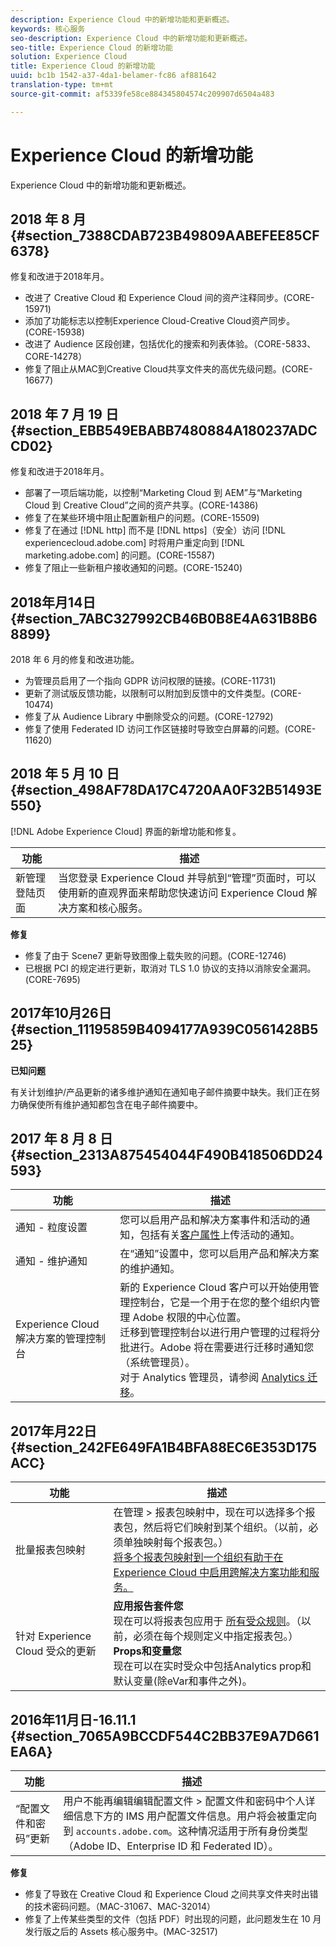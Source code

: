 ```yaml
---
description: Experience Cloud 中的新增功能和更新概述。
keywords: 核心服务
seo-description: Experience Cloud 中的新增功能和更新概述。
seo-title: Experience Cloud 的新增功能
solution: Experience Cloud
title: Experience Cloud 的新增功能
uuid: bc1b 1542-a37-4da1-belamer-fc86 af881642
translation-type: tm+mt
source-git-commit: af5339fe58ce884345804574c209907d6504a483

---
```



# Experience Cloud 的新增功能

Experience Cloud 中的新增功能和更新概述。

## 2018 年 8 月 {#section_7388CDAB723B49809AABEFEE85CF6378}

修复和改进于2018年月。

* 改进了 Creative Cloud 和 Experience Cloud 间的资产注释同步。(CORE-15971)
* 添加了功能标志以控制Experience Cloud-Creative Cloud资产同步。(CORE-15938)
* 改进了 Audience 区段创建，包括优化的搜索和列表体验。（CORE-5833、CORE-14278）
* 修复了阻止从MAC到Creative Cloud共享文件夹的高优先级问题。(CORE-16677)

## 2018 年 7 月 19 日 {#section_EBB549EBABB7480884A180237ADCCD02}

修复和改进于2018年月。

* 部署了一项后端功能，以控制“Marketing Cloud 到 AEM”与“Marketing Cloud 到 Creative Cloud”之间的资产共享。(CORE-14386)
* 修复了在某些环境中阻止配置新租户的问题。(CORE-15509)
* 修复了在通过 [!DNL http] 而不是 [!DNL https]（安全）访问 [!DNL experiencecloud.adobe.com] 时将用户重定向到 [!DNL marketing.adobe.com] 的问题。(CORE-15587)
* 修复了阻止一些新租户接收通知的问题。(CORE-15240)

## 2018年月14日 {#section_7ABC327992CB46B0B8E4A631B8B68899}

2018 年 6 月的修复和改进功能。

* 为管理员启用了一个指向 GDPR 访问权限的链接。(CORE-11731)
* 更新了测试版反馈功能，以限制可以附加到反馈中的文件类型。(CORE-10474)
* 修复了从 Audience Library 中删除受众的问题。(CORE-12792)
* 修复了使用 Federated ID 访问工作区链接时导致空白屏幕的问题。(CORE-11620)

## 2018 年 5 月 10 日 {#section_498AF78DA17C4720AA0F32B51493E550}

[!DNL Adobe Experience Cloud] 界面的新增功能和修复。

| 功能 | 描述 |
|--- |--- |
| 新管理登陆页面 | 当您登录 Experience Cloud 并导航到“管理”页面时，可以使用新的直观界面来帮助您快速访问 Experience Cloud 解决方案和核心服务。 |
**修复**

* 修复了由于 Scene7 更新导致图像上载失败的问题。(CORE-12746)
* 已根据 PCI 的规定进行更新，取消对 TLS 1.0 协议的支持以消除安全漏洞。(CORE-7695)

## 2017年10月26日 {#section_11195859B4094177A939C0561428B525}

**已知问题**

有关计划维护/产品更新的诸多维护通知在通知电子邮件摘要中缺失。我们正在努力确保使所有维护通知都包含在电子邮件摘要中。

## 2017 年 8 月 8 日 {#section_2313A875454044F490B418506DD24593}

| 功能 | 描述 |
|--- |--- |
| 通知 - 粒度设置 | 您可以启用产品和解决方案事件和活动的通知，包括有关[客户属性](../attributes/attributes.md)上传活动的通知。 |
| 通知 - 维护通知 | 在“通知”设置中，您可以启用产品和解决方案的维护通知。 |
| Experience Cloud 解决方案的管理控制台 | 新的 Experience Cloud 客户可以开始使用管理控制台，它是一个用于在您的整个组织内管理 Adobe 权限的中心位置。<br>迁移到管理控制台以进行用户管理的过程将分批进行。Adobe 将在需要进行迁移时通知您（系统管理员）。<br>对于 Analytics 管理员，请参阅 [Analytics 迁移](https://marketing.adobe.com/resources/help/en_US/experience-cloud/admin-console/analytics-migration/)。 |

## 2017年月22日 {#section_242FE649FA1B4BFA88EC6E353D175ACC}

| 功能 | 描述 |
|--- |--- |
| 批量报表包映射 | 在管理 &gt; 报表包映射中，现在可以选择多个报表包，然后将它们映射到某个组织。（以前，必须单独映射每个报表包。）<br>[将多个报表包映射到一个组织有助于在 Experience Cloud 中启用跨解决方案功能和服务。](../core-services/core-services.md) |
| 针对 Experience Cloud 受众的更新 | **应用报告套件您**<br>现在可以将报表包应用于 [所有受众规则](../audience-library/t-audience-create.md)。（以前，必须在每个规则定义中指定报表包。）<br>**Props和变量您**<br>现在可以在实时受众中包括Analytics prop和默认变量(除eVar和事件之外)。 |

## 2016年11月日-16.11.1 {#section_7065A9BCCDF544C2BB37E9A7D661EA6A}

| 功能 | 描述 |
|--- |--- |
| “配置文件和密码”更新 | 用户不能再编辑编辑配置文件 &gt; 配置文件和密码中个人详细信息下方的 IMS 用户配置文件信息。用户将会被重定向到 `accounts.adobe.com`。这种情况适用于所有身份类型（Adobe ID、Enterprise ID 和 Federated ID）。 |

**修复**

* 修复了导致在 Creative Cloud 和 Experience Cloud 之间共享文件夹时出错的技术密码问题。（MAC-31067、MAC-32014）
* 修复了上传某些类型的文件（包括 PDF）时出现的问题，此问题发生在 10 月发行版之后的 Assets 核心服务中。(MAC-32517)
